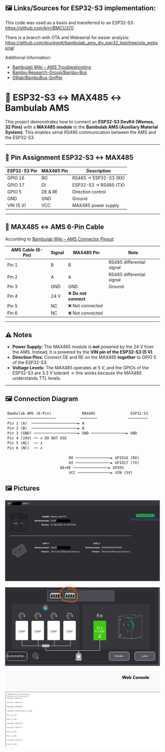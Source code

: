 ## 🖼️ Links/Sources for ESP32-S3 implementation:

This code was used as a basis and transferred to an ESP32-S3:
https://github.com/krrr/BMCU370

There is a branch with OTA and Webserial for easier analysis:
https://github.com/druckgott/bambulab_ams_diy_esp32_test/tree/ota_webserial

Additional Information:

- [Bambulab Wiki – AMS Troubleshooting](https://wiki.bambulab.com/en/x1/troubleshooting/AMS_is_not_detected_by_the_printer)
- [Bambu-Research-Group/Bambu-Bus](https://github.com/Bambu-Research-Group/Bambu-Bus)
- [09lab/BambuBus-Sniffer](https://github.com/09lab/BambuBus-Sniffer)

# 📡 ESP32-S3 ↔ MAX485 ↔ Bambulab AMS

This project demonstrates how to connect an **ESP32-S3 DevKit (Wemos, 32 Pins)** with a **MAX485 module** to the **Bambulab AMS (Auxiliary Material System)**. This enables serial RS485 communication between the AMS and the ESP32-S3.

---

## 🔌 Pin Assignment ESP32-S3 ↔ MAX485

| ESP32-S3 Pin | MAX485 Pin | Description            |
|--------------|------------|-------------------------|
| GPIO 16      | RO         | RS485 → ESP32-S3 (RX)  |
| GPIO 17      | DI         | ESP32-S3 → RS485 (TX)  |
| GPIO 5       | DE & RE    | Direction control      |
| GND          | GND        | Ground                 |
| VIN (5 V)    | VCC        | MAX485 power supply    |

---

## 🔌 MAX485 ↔ AMS 6-Pin Cable

According to [Bambulab Wiki – AMS Connector Pinout](https://wiki.bambulab.com/en/x1/troubleshooting/AMS_is_not_detected_by_the_printer):

| AMS Cable (6-Pin) | Signal | MAX485 Pin | Note                          |
|-------------------|--------|------------|-------------------------------|
| Pin 1             | B      | B          | RS485 differential signal     |
| Pin 2             | A      | A          | RS485 differential signal     |
| Pin 3             | GND    | GND        | Ground                        |
| Pin 4             | 24 V   | ❌ **Do not connect** |
| Pin 5             | NC     | ❌ Not connected       |
| Pin 6             | NC     | ❌ Not connected       |

---

## ⚠️ Notes

- **Power Supply:** The MAX485 module is **not** powered by the 24 V from the AMS. Instead, it is powered by the **VIN pin of the ESP32-S3 (5 V)**.  
- **Direction Pins:** Connect DE and RE on the MAX485 **together** to GPIO 5 of the ESP32-S3.  
- **Voltage Levels:** The MAX485 operates at 5 V, and the GPIOs of the ESP32-S3 are 3.3 V tolerant → this works because the MAX485 understands TTL levels.

---

## 🖼️ Connection Diagram

```text
 Bambulab AMS (6-Pin)              MAX485                ESP32-S3
 ──────────────────────           ────────              ─────────
 Pin 1 (A)  ─────────────────────► A
 Pin 2 (B)  ─────────────────────► B
 Pin 3 (GND) ────────────────────► GND ────────────────► GND
 Pin 4 (24V) ── ✗ DO NOT USE
 Pin 5 (NC)  ── ✗
 Pin 6 (NC)  ── ✗

                             RO ────────────────► GPIO16 (RX)
                             DI ────────────────► GPIO17 (TX)
                         DE+RE ────────────────► GPIO5
                             VCC ───────────────► VIN (5V)
```

## 🖼️ Pictures

![Alternative Text](images/ams.jpg)

![Alternative Text](images/second_ams.jpg)

![Alternative Text](images/webserial.jpg)
